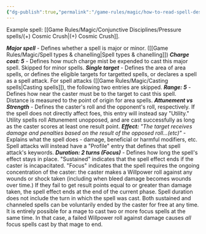 ```yaml
---
{"dg-publish":true,"permalink":"/game-rules/magic/how-to-read-spell-descriptions/"}
---
```


Example spell: [[Game Rules/Magic/Conjunctive Disciplines/Pressure spells/(+) Cosmic Crush\|(+) Cosmic Crush]].

***Major spell*** - Defines whether a spell is major or minor. ([[Game Rules/Magic/Spell types & chanelling\|Spell types & chanelling]])
***Charge cost: 5*** - Defines how much charge mist be expended to cast this major spell. Skipped for minor spells.
***Single target*** - Defines the area of area spells, or defines the eligible targets for targetted spells, or declares a spell as a spell attack. For spell attacks ([[Game Rules/Magic/Casting spells\|Casting spells]]), the following two entries are skipped.
***Range: 5*** - Defines how near the caster must be to the target to cast this spell. Distance is measured to the point of origin for area spells.
***Attunement vs Strength*** - Defines the caster's roll and the opponent's roll, respectively. If the spell does not directly affect foes, this entry will instead say "Utility." Utility spells roll Attunement unopposed, and are cast successfully as long as the caster scores at least one result point.
***Effect:** "The target receives damage and penalties based on the result of the opposed roll...(etc)"* - Explains what the spell does - damage, beneficial or harmful modifiers, etc. Spell attacks will instead have a "Profile" entry that defines that spell attack's keywords.
***Duration: 2 turns (Focus)*** - Defines how long the spell's effect stays in place. "Sustained" indicates that the spell effect ends if the caster is incapacitated. "Focus" indicates that the spell requires the ongoing concentration of the caster: the caster makes a Willpower roll against any wounds or shock taken (including when bleed damage becomes wounds over time.) If they fail to get result points equal to or greater than damage taken, the spell effect ends at the end of the current phase.
Spell duration does not include the turn in which the spell was cast.
Both sustained and channeled spells can be voluntarily ended by the caster for free at any time.
It is entirely possible for a mage to cast two or more focus spells at the same time. In that case, a failed Willpower roll against damage causes *all* focus spells cast by that mage to end.